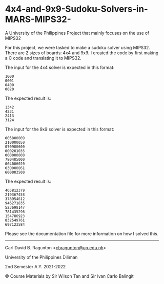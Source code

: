 # 4x4-and-9x9-Sudoku-Solvers-in-MARS-MIPS32-
A University of the Philippines Project that mainly focuses on the use of MIPS32

For this project, we were tasked to make a sudoku solver using MIPS32.
There are 2 sizes of boards: 4x4 and 9x9. I created the code by first making a C code and translating it to MIPS32.

The input for the 4x4 solver is expected in this format:
```
1000
0001
0400
0020
```
The expected result is:
```
1342
4231
2413
3124
```

The input for the 9x9 solver is expected in this format:
```
005800009
210000050
070900600
000201035
000000000
780405000
004006020
030000061
600003500
```
The expected result is:
```
465812379
219367458
378954612
946271835
523698147
781435296
154786923
832549761
697123584
```

Please see the documentation file for more information on how I solved this.

---
Carl David B. Ragunton \<cbragunton@up.edu.ph\>

University of the Philippines Diliman

2nd Semester A.Y. 2021-2022

© Course Materials by Sir Wilson Tan and Sir Ivan Carlo Balingit

